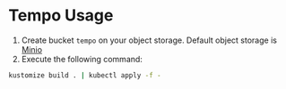 # Tempo Usage
1. Create bucket `tempo` on your object storage. Default object storage is [Minio](https://github.com/minghsu0107/kustomize-manifests/tree/main/app/minio)
2. Execute the following command:

```bash
kustomize build . | kubectl apply -f -
```

